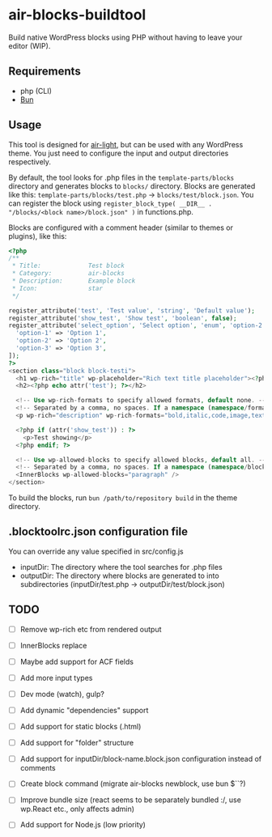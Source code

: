 # air-blocks-buildtool

Build native WordPress blocks using PHP without having to leave your editor (WIP).

## Requirements

- php (CLI)
- [Bun](https://bun.sh)

## Usage

This tool is designed for [air-light](https://github.com/digitoimistodude/air-light), but can be used with any WordPress theme. You just need to configure the input and output directories respectively.

By default, the tool looks for .php files in the `template-parts/blocks` directory and generates blocks to `blocks/` directory. Blocks are generated like this: `template-parts/blocks/test.php` -> `blocks/test/block.json`. You can register the block using `register_block_type( __DIR__ . "/blocks/<block name>/block.json" )` in functions.php.

Blocks are configured with a comment header (similar to themes or plugins), like this:

```php
<?php
/**
 * Title:             Test block
 * Category:          air-blocks
 * Description:       Example block
 * Icon:              star
 */

register_attribute('test', 'Test value', 'string', 'Default value');
register_attribute('show_test', 'Show test', 'boolean', false);
register_attribute('select_option', 'Select option', 'enum', 'option-2', [
  'option-1' => 'Option 1',
  'option-2' => 'Option 2',
  'option-3' => 'Option 3',
]);
?>
<section class="block block-testi">
  <h1 wp-rich="title" wp-placeholder="Rich text title placeholder"><?php echo attr('title'); ?></h1>
  <h2><?php echo attr('test'); ?></h2>

  <!-- Use wp-rich-formats to specify allowed formats, default none. -->
  <!-- Separated by a comma, no spaces. If a namespace (namespace/format) is not specified, by default using core -->
  <p wp-rich="description" wp-rich-formats="bold,italic,code,image,text-color,link,keyboard"><?php echo attr('description'); ?></p>

  <?php if (attr('show_test')) : ?>
    <p>Test showing</p>
  <?php endif; ?>

  <!-- Use wp-allowed-blocks to specify allowed blocks, default all. -->
  <!-- Separated by a comma, no spaces. If a namespace (namespace/block) is not specified, by default using core -->
  <InnerBlocks wp-allowed-blocks="paragraph" />
</section>
```

To build the blocks, run `bun /path/to/repository build` in the theme directory.

## .blocktoolrc.json configuration file

You can override any value specified in src/config.js

- inputDir: The directory where the tool searches for .php files
- outputDir: The directory where blocks are generated to into subdirectories (inputDir/test.php -> outputDir/test/block.json)

## TODO

- [ ] Remove wp-rich etc from rendered output
- [ ] InnerBlocks replace
- [ ] Maybe add support for ACF fields
- [ ] Add more input types
- [ ] Dev mode (watch), gulp?

- [ ] Add dynamic "dependencies" support
- [ ] Add support for static blocks (.html)
- [ ] Add support for "folder" structure
- [ ] Add support for inputDir/block-name.block.json configuration instead of comments
- [ ] Create block command (migrate air-blocks newblock, use bun $\`\`?)
- [ ] Improve bundle size (react seems to be separately bundled :/, use wp.React etc., only affects admin)

- [ ] Add support for Node.js (low priority)
